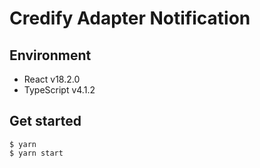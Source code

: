 # Credify Adapter Notification

## Environment

- React v18.2.0
- TypeScript v4.1.2

## Get started

```shell script
$ yarn
$ yarn start
```
